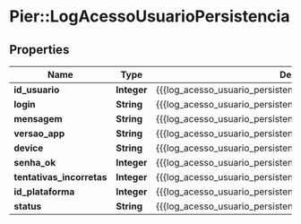 # Pier::LogAcessoUsuarioPersistencia

## Properties
Name | Type | Description | Notes
------------ | ------------- | ------------- | -------------
**id_usuario** | **Integer** | {{{log_acesso_usuario_persistencia_id_usuario_descricao}}} | 
**login** | **String** | {{{log_acesso_usuario_persistencia_login_descricao}}} | 
**mensagem** | **String** | {{{log_acesso_usuario_persistencia_message_descricao}}} | [optional] 
**versao_app** | **String** | {{{log_acesso_usuario_persistencia_versao_app_descricao}}} | [optional] 
**device** | **String** | {{{log_acesso_usuario_persistencia_versao_app_descricao}}} | [optional] 
**senha_ok** | **Integer** | {{{log_acesso_usuario_persistencia_senha_ok_descricao}}} | [optional] 
**tentativas_incorretas** | **Integer** | {{{log_acesso_usuario_persistencia_tentativas_incorretas_descricao}}} | [optional] 
**id_plataforma** | **Integer** | {{{log_acesso_usuario_persistencia_id_plataforma_descricao}}} | [optional] 
**status** | **String** | {{{log_acesso_usuario_persistencia_status_log_acesso}}} | [optional] 



